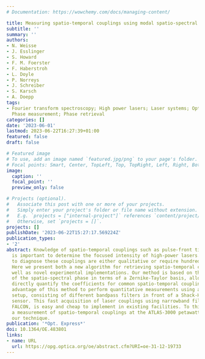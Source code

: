 ```yaml
---
# Documentation: https://wowchemy.com/docs/managing-content/

title: Measuring spatio-temporal couplings using modal spatio-spectral wavefront retrieval
subtitle: ''
summary: ''
authors:
- N. Weisse
- J. Esslinger
- S. Howard
- F. M. Foerster
- F. Haberstroh
- L. Doyle
- P. Norreys
- J. Schreiber
- S. Karsch
- A. Doepp
tags:
- Fourier transform spectroscopy; High power lasers; Laser systems; Optical components;
  Phase measurement; Phase retrieval
categories: []
date: '2023-06-01'
lastmod: 2023-06-22T16:27:39+01:00
featured: false
draft: false

# Featured image
# To use, add an image named `featured.jpg/png` to your page's folder.
# Focal points: Smart, Center, TopLeft, Top, TopRight, Left, Right, BottomLeft, Bottom, BottomRight.
image:
  caption: ''
  focal_point: ''
  preview_only: false

# Projects (optional).
#   Associate this post with one or more of your projects.
#   Simply enter your project's folder or file name without extension.
#   E.g. `projects = ["internal-project"]` references `content/project/deep-learning/index.md`.
#   Otherwise, set `projects = []`.
projects: []
publishDate: '2023-06-22T15:27:17.569224Z'
publication_types:
- '2'
abstract: Knowledge of spatio-temporal couplings such as pulse-front tilt or curvature
  is important to determine the focused intensity of high-power lasers. Common techniques
  to diagnose these couplings are either qualitative or require hundreds of measurements.
  Here we present both a new algorithm for retrieving spatio-temporal couplings, as
  well as novel experimental implementations. Our method is based on the expression
  of the spatio-spectral phase in terms of a Zernike-Taylor basis, allowing us to
  directly quantify the coefficients for common spatio-temporal couplings. We take
  advantage of this method to perform quantitative measurements using a simple experimental
  setup, consisting of different bandpass filters in front of a Shack-Hartmann wavefront
  sensor. This fast acquisition of laser couplings using narrowband filters, abbreviated
  FALCON, is easy and cheap to implement in existing facilities. To this end, we present
  a measurement of spatio-temporal couplings at the ATLAS-3000 petawatt laser using
  our technique.
publication: '*Opt. Express*'
doi: 10.1364/OE.483801
links:
- name: URL
  url: https://opg.optica.org/oe/abstract.cfm?URI=oe-31-12-19733
---
```

